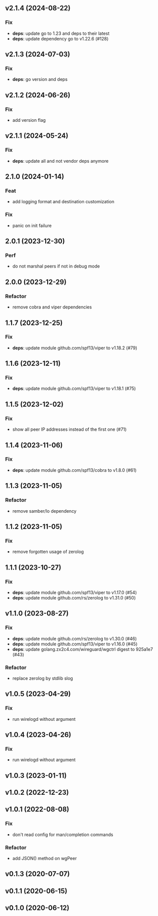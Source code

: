 ## v2.1.4 (2024-08-22)

### Fix

- **deps**: update go to 1.23 and deps to their latest
- **deps**: update dependency go to v1.22.6 (#128)

## v2.1.3 (2024-07-03)

### Fix

- **deps**: go version and deps

## v2.1.2 (2024-06-26)

### Fix

- add version flag

## v2.1.1 (2024-05-24)

### Fix

- **deps**: update all and not vendor deps anymore

## 2.1.0 (2024-01-14)

### Feat

- add logging format and destination customization

### Fix

- panic on init failure

## 2.0.1 (2023-12-30)

### Perf

- do not marshal peers if not in debug mode

## 2.0.0 (2023-12-29)

### Refactor

- remove cobra and viper dependencies

## 1.1.7 (2023-12-25)

### Fix

- **deps**: update module github.com/spf13/viper to v1.18.2 (#79)

## 1.1.6 (2023-12-11)

### Fix

- **deps**: update module github.com/spf13/viper to v1.18.1 (#75)

## 1.1.5 (2023-12-02)

### Fix

- show all peer IP addresses instead of the first one (#71)

## 1.1.4 (2023-11-06)

### Fix

- **deps**: update module github.com/spf13/cobra to v1.8.0 (#61)

## 1.1.3 (2023-11-05)

### Refactor

- remove samber/lo dependency

## 1.1.2 (2023-11-05)

### Fix

- remove forgotten usage of zerolog

## 1.1.1 (2023-10-27)

### Fix

- **deps**: update module github.com/spf13/viper to v1.17.0 (#54)
- **deps**: update module github.com/rs/zerolog to v1.31.0 (#50)

## v1.1.0 (2023-08-27)

### Fix

- **deps**: update module github.com/rs/zerolog to v1.30.0 (#46)
- **deps**: update module github.com/spf13/viper to v1.16.0 (#45)
- **deps**: update golang.zx2c4.com/wireguard/wgctrl digest to 925a1e7 (#43)

### Refactor

- replace zerolog by stdlib slog

## v1.0.5 (2023-04-29)

### Fix

- run wirelogd without argument

## v1.0.4 (2023-04-26)

### Fix

- run wirelogd without argument

## v1.0.3 (2023-01-11)

## v1.0.2 (2022-12-23)

## v1.0.1 (2022-08-08)

### Fix

- don't read config for man/completion commands

### Refactor

- add JSON() method on wgPeer

## v0.1.3 (2020-07-07)

## v0.1.1 (2020-06-15)

## v0.1.0 (2020-06-12)
